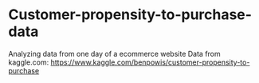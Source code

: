 # Customer-propensity-to-purchase-data
Analyzing data from one day of a ecommerce website
Data from kaggle.com: https://www.kaggle.com/benpowis/customer-propensity-to-purchase
